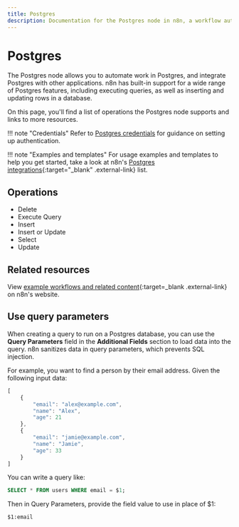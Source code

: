 ```yaml
---
title: Postgres
description: Documentation for the Postgres node in n8n, a workflow automation platform. Includes details of operations and configuration, and links to examples and credentials information.
---
```


# Postgres

The Postgres node allows you to automate work in Postgres, and integrate Postgres with other applications. n8n has built-in support for a wide range of Postgres features, including executing queries, as well as inserting and updating rows in a database. 

On this page, you'll find a list of operations the Postgres node supports and links to more resources.

!!! note "Credentials"
    Refer to [Postgres credentials](/integrations/builtin/credentials/postgres/) for guidance on setting up authentication. 

!!! note "Examples and templates"
    For usage examples and templates to help you get started, take a look at n8n's [Postgres integrations](https://n8n.io/integrations/postgres/){:target="_blank" .external-link} list.


## Operations

* Delete
* Execute Query
* Insert
* Insert or Update
* Select
* Update


## Related resources

View [example workflows and related content](https://n8n.io/integrations/postgres/){:target=_blank .external-link} on n8n's website.

## Use query parameters

When creating a query to run on a Postgres database, you can use the **Query Parameters** field in the **Additional Fields** section to load data into the query. n8n sanitizes data in query parameters, which prevents SQL injection.

For example, you want to find a person by their email address. Given the following input data:

```js
[
    {
        "email": "alex@example.com",
        "name": "Alex",
        "age": 21 
    },
    {
        "email": "jamie@example.com",
        "name": "Jamie",
        "age": 33 
    }
]
```

You can write a query like:

```sql
SELECT * FROM users WHERE email = $1;
```

Then in Query Parameters, provide the field value to use in place of $1:

```
$1:email
```


